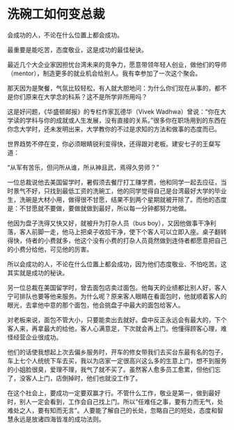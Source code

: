 # 洗碗工如何变总裁

会成功的人，不论在什么位置上都会成功。 

最重要是能吃苦，态度敬业，这是成功的最佳秘诀。 

最近几个大企业家因担忧台湾未来的竞争力，愿意带领年轻人创业，做他们的导师（mentor），制造更多的就业机会给别人。我有幸参加了一次这个聚会。 

那天因为是聚餐，气氛比较轻松，有人就大胆地问：为什么你们现在从事的，都不是你们原来在大学念的科系？这不是所学非所用吗？ 

这是好问题，《华盛顿邮报》的专栏作家瓦德华（Vivek Wadhwa）曾说：“你在大学读的学科与你的成就或人生发展，没有直接的关系。”很多你在职场用到的东西在你念大学时，还未发明出来，大学教你的不过是求知的方法和做事的态度而已。 

世界趋势不停在变，你必须眼睛锐利变得快，还得跟对老板。建安七子的王粲写道： 

“从军有苦乐，但问所从谁，所从神且武，焉得久劳师？” 

一位总裁说他去美国留学时，暑假须去餐厅打工赚学费，他和同学一起去应征，当时景气不好，只找到最低工资的洗碗工，他的同学觉得自己是台湾最好大学的毕业生，洗碗是大材小用，做得很不甘愿，结果不到两个星期就被开除了。而他的态度是：不甘愿就不要做，要做就做到最好，所以每一分钟都努力地做。 

他因为盘子洗得又快又好，就被升为打杂人员（bus boy），又因他做事干净利落，客人前脚一走，他马上把桌子收拾干净，使下个客人可以立即入座。桌子翻转得快，侍者的小费就多，他这个没有小费的打杂人员竟然做到连侍者都愿意把自己的小费分给他，可见他的厉害。 

所以会成功的人，不论在什么位置上都会成功，因为他们态度敬业、不怕吃苦。这其实就是成功的秘诀。 

另一位总裁在美国留学时，曾去面包店卖过面包。他每天的业绩都比别人好，客人宁可排队也要等他来服务。为什么呢？原来客人眼睛在看面包时，他就顺着客人的眼光，去拿他中意的那个面包，他会挑盘子中最大的面包给客人。 

对老板来说，面包不管大小，只要能卖出去就好。盘中反正永远会有最大的，下个客人来，再拿最大的给他，客人心满意足，下次就会再上门。他懂得顾客心理，难怪经营企业很成功。 

他们的话使我想起上次去偏乡服务时，开车的修女带我们去买台东最有名的包子，车上七个人统统下车去买，我以为店家一定很高兴这么多的生意上门，想不到服务的小姐脸很臭，爱理不理，我气了就不买了。虽然客人愈多员工愈累，但他们忘了，没客人上门，店倒掉时，他们也就没工作了。 

在这个社会上，要成功一定要双赢才行。不管什么工作，敬业是第一，做到最好时，别人一定会看到，工作会自己找上门。所以“任难任之事，要有力而无气，处难处之人，要有知而无言”。人要能了解自己的长处，忽略自己的短处，态度和智慧永远是放诸四海皆准的成功法则。